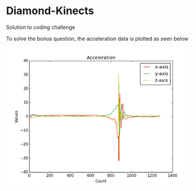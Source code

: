 # Diamond-Kinects
Solution to coding challenge

To solve the bonus question, the acceleration data is plotted as seen below

![Image of Yaktocat](https://github.com/eshirima/Diamond-Kinects/blob/master/single_plot.png)
